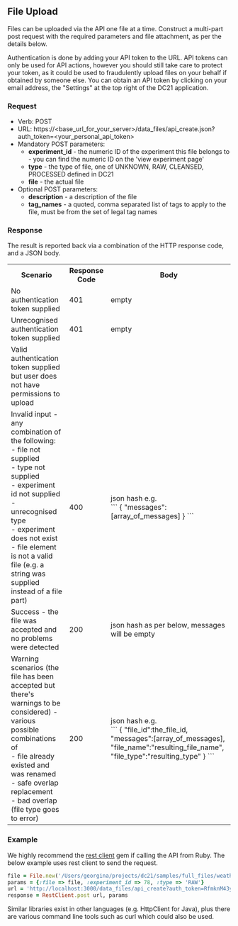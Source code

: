 ## File Upload
Files can be uploaded via the API one file at a time. Construct a multi-part post request with the required parameters and file attachment, as per the details below. 

Authentication is done by adding your API token to the URL. API tokens can only be used for API actions, however you should still take care to protect your token, as it could be used to fraudulently upload files on your behalf if obtained by someone else. You can obtain an API token by clicking on your email address, the "Settings" at the top right of the DC21 application.

### Request

* Verb: POST
* URL: https://\<base_url_for_your_server\>/data_files/api_create.json?auth_token=\<your_personal_api_token\>
* Mandatory POST parameters:
  * **experiment_id** - the numeric ID of the experiment this file belongs to - you can find the numeric ID on the 'view experiment page'
  * **type** - the type of file, one of UNKNOWN, RAW, CLEANSED, PROCESSED
defined in DC21
  * **file** - the actual file
* Optional POST parameters:
  * **description** - a description of the file
  * **tag_names** - a quoted, comma separated list of tags to apply to the file, must be from the set of legal tag names 

### Response
The result is reported back via a combination of the HTTP response code, and a JSON body.
<table>
 <tr>
  <th>Scenario</th>
  <th>Response Code</th>
  <th>Body</th>
 </tr>
 <tr>
  <td>No authentication token supplied</td>
  <td>401</td>
  <td>empty</td>
 </tr>
 <tr>
  <td>Unrecognised authentication token supplied</td>
  <td>401</td>
  <td>empty</td>
 </tr>
 <tr>
  <td>Valid authentication token supplied but user does not
  have permissions to upload</td>
  <td></td>
  <td></td>
 </tr>
 <tr>
  <td>Invalid input - any combination of the
  following:<br>
  - file not supplied<br>
  - type not supplied<br>
  - experiment id not supplied<br>
  - unrecognised type<br>
  - experiment does not exist<br>
  - file element is not a valid file (e.g. a string was
  supplied instead of a file part)</td>
  <td>400</td>
  <td>json hash e.g.<br>
```
  {
    "messages":[array_of_messages]
  }
```
  </td>
 </tr>
 <tr>
  <td>Success - the file was accepted and no problems were detected</td>
  <td>200</td>
  <td>json hash as per below, messages will be empty</td>
 </tr>
 <tr>
  <td>Warning scenarios (the file has been
  accepted but there's warnings to be considered) - various possible
  combinations of<br>
  - file already existed and was renamed<br>
  - safe overlap replacement<br>
  - bad overlap (file type goes to error)<br>
  </td>
  <td>200</td>
  <td>json hash e.g.<br>
```
  {
    "file_id":the_file_id,
    "messages":[array_of_messages],
    "file_name":"resulting_file_name",
    "file_type":"resulting_type"
  }
```
</td>
 </tr>
</table>


### Example
We highly recommend the [rest client](https://github.com/archiloque/rest-client) gem if calling the API from Ruby. The below example uses rest client to send the request.

```ruby
file = File.new('/Users/georgina/projects/dc21/samples/full_files/weather_station/weather_station_05_min.dat')
params = {:file => file, :experiment_id => 78, :type => 'RAW'}
url = 'http://localhost:3000/data_files/api_create?auth_token=RfmknM43yYnZxtVPfAuH'
response = RestClient.post url, params
```

Similar libraries exist in other languages (e.g. HttpClient for Java), plus there are various command line tools such as curl which could also be used.
